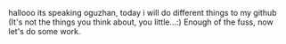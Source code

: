 hallooo its speaking oguzhan, today i will do different things to my github (It's not the things you think about, you little...:)
Enough of the fuss, now let's do some work.

